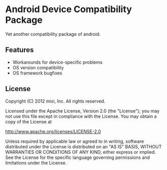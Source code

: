 Android Device Compatibility Package
======

Yet another compatibility package of android.

Features
-------

* Workarounds for device-specific problems
* OS version compatibility
* OS framework bugfixes

License
-------

Copyright (C) 2012 mixi, Inc. All rights reserved.

Licensed under the Apache License, Version 2.0 (the "License");
you may not use this file except in compliance with the License.
You may obtain a copy of the License at

   http://www.apache.org/licenses/LICENSE-2.0

Unless required by applicable law or agreed to in writing, software
distributed under the License is distributed on an "AS IS" BASIS,
WITHOUT WARRANTIES OR CONDITIONS OF ANY KIND, either express or implied.
See the License for the specific language governing permissions and
limitations under the License.
